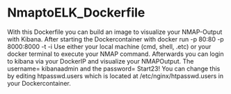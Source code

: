 # NmaptoELK_Dockerfile

With this Dockerfile you can build an image to visualize your NMAP-Output with Kibana.
After starting the Dockercontainer with
docker run -p 80:80 -p 8000:8000 -t -i <dockercontainerID> 
Use either your local machine (cmd, shell, .etc) or your docker terminal to execute your NMAP command.
Afterwards you can login to kibana via your DockerIP and visualize your NMAPOutput.
The username= kibanaadmin and the password= Start23!
You can change this by editing htpasswd.users which is located at /etc/nginx/htpasswd.users in your Dockercontainer.


